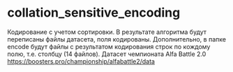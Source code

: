 # collation_sensitive_encoding
Кодирование с учетом сортировки.
В результате алгоритма будут переписаны файлы датасета, поля кодированы. Дополнительно, в папке encode будут файлы с результатом кодирования строк по кождому полю, т.е. столбцу (14 файлов). Датасет чемпионата Alfa Battle 2.0 https://boosters.pro/championship/alfabattle2/data
